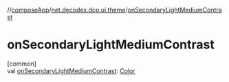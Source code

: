 //[composeApp](../../index.md)/[net.decodex.dcp.ui.theme](index.md)/[onSecondaryLightMediumContrast](on-secondary-light-medium-contrast.md)

# onSecondaryLightMediumContrast

[common]\
val [onSecondaryLightMediumContrast](on-secondary-light-medium-contrast.md): [Color](https://developer.android.com/reference/kotlin/androidx/compose/ui/graphics/Color.html)
